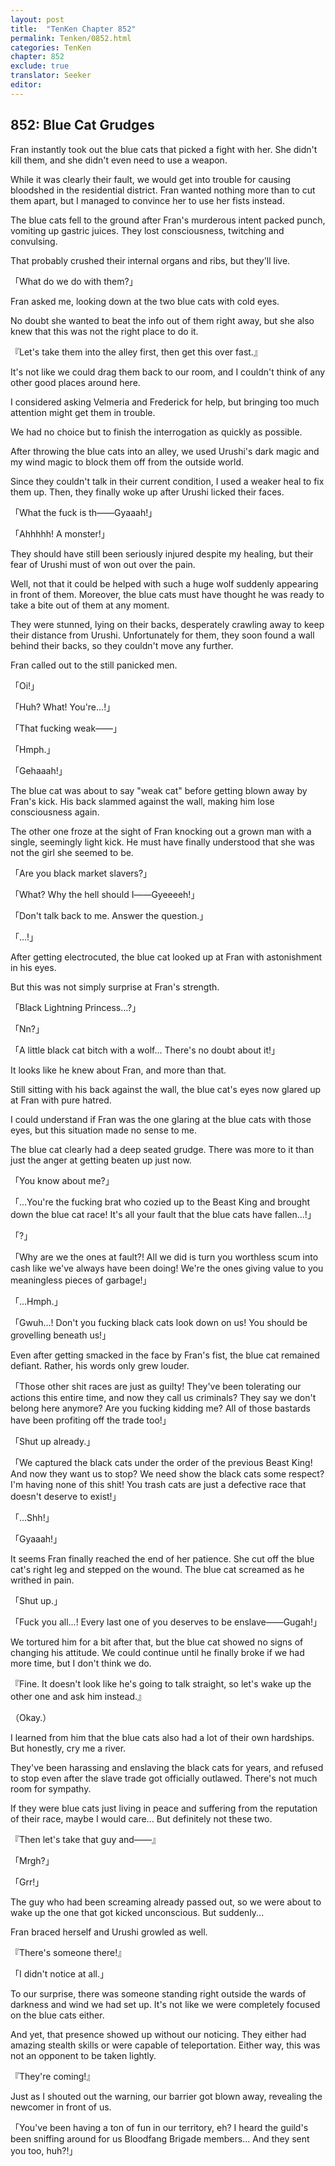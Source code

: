 ```yaml
---
layout: post
title:  "TenKen Chapter 852"
permalink: Tenken/0852.html
categories: TenKen
chapter: 852
exclude: true
translator: Seeker
editor: 
---
```

<h2>852: Blue Cat Grudges</h2>

Fran instantly took out the blue cats that picked a fight with her. She didn't kill them, and she didn't even need to use a weapon.

While it was clearly their fault, we would get into trouble for causing bloodshed in the residential district. Fran wanted nothing more than to cut them apart, but I managed to convince her to use her fists instead.

The blue cats fell to the ground after Fran's murderous intent packed punch, vomiting up gastric juices. They lost consciousness, twitching and convulsing.

That probably crushed their internal organs and ribs, but they'll live.

「What do we do with them?」

Fran asked me, looking down at the two blue cats with cold eyes.

No doubt she wanted to beat the info out of them right away, but she also knew that this was not the right place to do it.

『Let's take them into the alley first, then get this over fast.』

It's not like we could drag them back to our room, and I couldn't think of any other good places around here.

I considered asking Velmeria and Frederick for help, but bringing too much attention might get them in trouble.

We had no choice but to finish the interrogation as quickly as possible.

After throwing the blue cats into an alley, we used Urushi's dark magic and my wind magic to block them off from the outside world.

Since they couldn't talk in their current condition, I used a weaker heal to fix them up. Then, they finally woke up after Urushi licked their faces.

「What the fuck is th――Gyaaah!」

「Ahhhhh! A monster!」

They should have still been seriously injured despite my healing, but their fear of Urushi must of won out over the pain.

Well, not that it could be helped with such a huge wolf suddenly appearing in front of them. Moreover, the blue cats must have thought he was ready to take a bite out of them at any moment.

They were stunned, lying on their backs, desperately crawling away to keep their distance from Urushi. Unfortunately for them, they soon found a wall behind their backs, so they couldn't move any further.

Fran called out to the still panicked men.

「Oi!」

「Huh? What! You're...!」

「That fucking weak――」

「Hmph.」

「Gehaaah!」

The blue cat was about to say "weak cat" before getting blown away by Fran's kick. His back slammed against the wall, making him lose consciousness again.

The other one froze at the sight of Fran knocking out a grown man with a single, seemingly light kick. He must have finally understood that she was not the girl she seemed to be.

「Are you black market slavers?」

「What? Why the hell should I――Gyeeeeh!」

「Don't talk back to me. Answer the question.」

「...!」

After getting electrocuted, the blue cat looked up at Fran with astonishment in his eyes.

But this was not simply surprise at Fran's strength.

「Black Lightning Princess...?」

「Nn?」

「A little black cat bitch with a wolf... There's no doubt about it!」

It looks like he knew about Fran, and more than that.

Still sitting with his back against the wall, the blue cat's eyes now glared up at Fran with pure hatred.

I could understand if Fran was the one glaring at the blue cats with those eyes, but this situation made no sense to me.

The blue cat clearly had a deep seated grudge. There was more to it than just the anger at getting beaten up just now.

「You know about me?」

「...You're the fucking brat who cozied up to the Beast King and brought down the blue cat race! It's all your fault that the blue cats have fallen...!」

「?」

「Why are we the ones at fault?! All we did is turn you worthless scum into cash like we've always have been doing! We're the ones giving value to you meaningless pieces of garbage!」

「...Hmph.」

「Gwuh...! Don't you fucking black cats look down on us! You should be grovelling beneath us!」

Even after getting smacked in the face by Fran's fist, the blue cat remained defiant. Rather, his words only grew louder.

「Those other shit races are just as guilty! They've been tolerating our actions this entire time, and now they call us criminals? They say we don't belong here anymore? Are you fucking kidding me? All of those bastards have been profiting off the trade too!」

「Shut up already.」

「We captured the black cats under the order of the previous Beast King! And now they want us to stop? We need show the black cats some respect? I'm having none of this shit! You trash cats are just a defective race that doesn't deserve to exist!」

「...Shh!」

「Gyaaah!」

It seems Fran finally reached the end of her patience. She cut off the blue cat's right leg and stepped on the wound. The blue cat screamed as he writhed in pain.

「Shut up.」

「Fuck you all...! Every last one of you deserves to be enslave――Gugah!」

We tortured him for a bit after that, but the blue cat showed no signs of changing his attitude. We could continue until he finally broke if we had more time, but I don't think we do.

『Fine. It doesn't look like he's going to talk straight, so let's wake up the other one and ask him instead.』

（Okay.）

I learned from him that the blue cats also had a lot of their own hardships. But honestly, cry me a river.

They've been harassing and enslaving the black cats for years, and refused to stop even after the slave trade got officially outlawed. There's not much room for sympathy.

If they were blue cats just living in peace and suffering from the reputation of their race, maybe I would care... But definitely not these two.

『Then let's take that guy and――』

「Mrgh?」

「Grr!」

The guy who had been screaming already passed out, so we were about to wake up the one that got kicked unconscious. But suddenly...

Fran braced herself and Urushi growled as well.

『There's someone there!』

「I didn't notice at all.」

To our surprise, there was someone standing right outside the wards of darkness and wind we had set up. It's not like we were completely focused on the blue cats either.

And yet, that presence showed up without our noticing. They either had amazing stealth skills or were capable of teleportation. Either way, this was not an opponent to be taken lightly.

『They're coming!』

Just as I shouted out the warning, our barrier got blown away, revealing the newcomer in front of us.

「You've been having a ton of fun in our territory, eh? I heard the guild's been sniffing around for us Bloodfang Brigade members... And they sent you too, huh?!」



